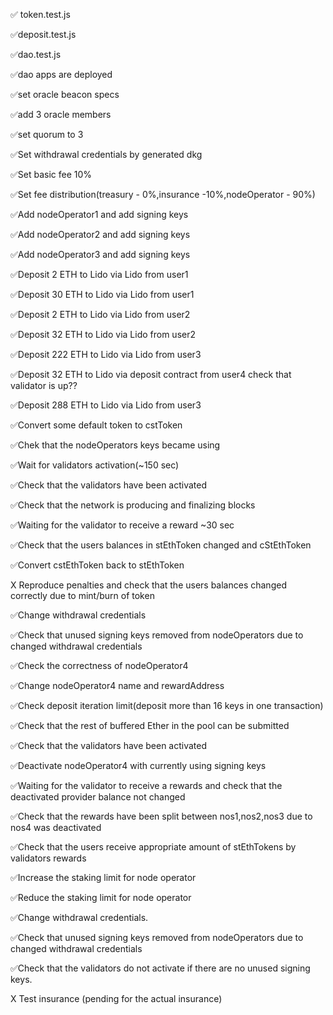 ✅ token.test.js

✅deposit.test.js

✅dao.test.js

✅dao apps are deployed

✅set oracle beacon specs

✅add 3 oracle members

✅set quorum to 3

✅Set withdrawal credentials by generated dkg

✅Set basic fee 10%

✅Set fee distribution(treasury - 0%,insurance -10%,nodeOperator - 90%)

✅Add nodeOperator1 and add signing keys

✅Add nodeOperator2 and add signing keys

✅Add nodeOperator3 and add signing keys

✅Deposit 2 ETH to Lido via Lido from user1

✅Deposit 30 ETH to Lido via Lido from user1

✅Deposit 2 ETH to Lido via Lido from user2

✅Deposit 32 ETH to Lido via Lido  from user2

✅Deposit 222 ETH to Lido via Lido from user3

✅Deposit 32 ETH to Lido via deposit contract from user4
check that validator is up??

✅Deposit 288 ETH to Lido via Lido from user3

✅Convert some default token to cstToken

✅Chek that the nodeOperators keys became using

✅Wait for validators activation(~150 sec)

✅Check that the validators have been activated

✅Check that the network is producing and finalizing blocks

✅Waiting for the validator to receive a reward ~30 sec

✅Check that the users balances in stEthToken changed and cStEthToken 

✅Convert cstEthToken back to stEthToken
    
X Reproduce penalties and check that the users balances changed correctly due to mint/burn of token

✅Change withdrawal credentials

✅Check that unused signing keys removed from nodeOperators due to changed withdrawal credentials

✅Check the correctness of nodeOperator4

✅Change nodeOperator4 name and rewardAddress

✅Check deposit iteration limit(deposit more than 16 keys in one transaction)

✅Check that the rest of buffered Ether in the pool can be submitted

✅Check that the validators have been activated

✅Deactivate nodeOperator4 with currently using signing keys

✅Waiting for the validator to receive a rewards and check that the deactivated provider balance not changed

✅Check that the rewards have been split between nos1,nos2,nos3 due to nos4 was deactivated

✅Check that the users receive appropriate amount of stEthTokens by validators rewards

✅Increase the staking limit for node operator

✅Reduce the staking limit for node operator

✅Change withdrawal credentials.

✅Check that unused signing keys removed from nodeOperators due to changed withdrawal credentials

✅Check that the validators do not activate if there are no unused signing keys.

X Test insurance (pending for the actual insurance)

